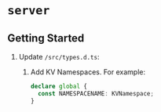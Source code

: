 # `server`

## Getting Started

1.  Update `/src/types.d.ts`:

    1.  Add KV Namespaces. For example:

        ```typescript
        declare global {
          const NAMESPACENAME: KVNamespace;
        }
        ```
